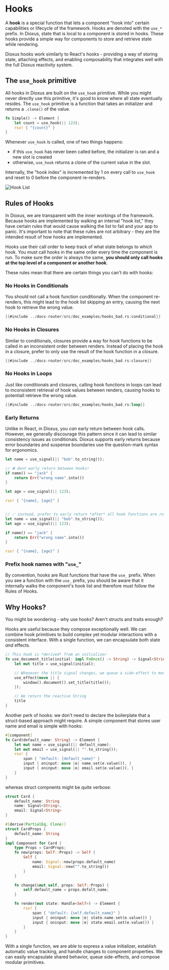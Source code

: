 # Hooks

A **hook** is a special function that lets a component "hook into" certain capabilities or lifecycle of the framework. Hooks are denoted with the `use_*` prefix. In Dioxus, state that is local to a component is stored in hooks. These hooks provide a simple way for components to store and retrieve state while rendering.

Dioxus hooks work similarly to React's hooks - providing a way of storing state, attaching effects, and enabling composability that integrates well with the full Dioxus reactivity system.

## The `use_hook` primitive

All hooks in Dioxus are built on the `use_hook` primitive. While you might never directly use this primitive, it's good to know where all state eventually resides. The `use_hook` primitive is a function that takes an initializer and returns a `.clone()` of the value.

```rust
fn Simple() -> Element {
    let count = use_hook(|| 123);
    rsx! { "{count}" }
}
```

Whenever `use_hook` is called, one of two things happens:
- if this `use_hook` has never been called before, the initializer is ran and a new slot is created
- otherwise, `use_hook` returns a clone of the current value in the slot.

Internally, the "hook index" is incremented by 1 on every call to `use_hook` and reset to 0 before the component re-renders.

![Hook List](/assets/07/hook-list.png)

## Rules of Hooks

In Dioxus, we are transparent with the inner workings of the framework. Because hooks are implemented by walking an internal "hook list," they have certain rules that would cause walking the list to fail and your app to panic. It's important to note that these rules are not arbitrary - they are the intended result of how hooks are implemented.

Hooks use their call order to keep track of what state belongs to which hook. You must call hooks in the same order every time the component is run. To make sure the order is always the same, **you should only call hooks at the top level of a component or another hook**.

These rules mean that there are certain things you can't do with hooks:

### No Hooks in Conditionals

You should not call a hook function conditionally. When the component re-renders, this might lead to the hook list skipping an entry, causing the next hook to retrieve the wrong value.

```rust
{{#include ../docs-router/src/doc_examples/hooks_bad.rs:conditional}}
```

### No Hooks in Closures

Similar to conditionals, closures provide a way for hook functions to be called in an inconsistent order between renders. Instead of placing the hook in a closure, prefer to only use the result of the hook function in a closure.

```rust
{{#include ../docs-router/src/doc_examples/hooks_bad.rs:closure}}
```

### No Hooks in Loops

Just like conditionals and closures, calling hook functions in loops can lead to inconsistent retrieval of hook values between renders, causing hooks to potentiall retrieve the wrong value.
```rust
{{#include ../docs-router/src/doc_examples/hooks_bad.rs:loop}}
```

### Early Returns

Unlike in React, in Dioxus, you *can* early return between hook calls. However, we generally discourage this pattern since it can lead to similar consistency issues as conditionals. Dioxus supports early returns because error boundaries and suspense boundaries use the question-mark syntax for ergonomics.

```rust
let name = use_signal(|| "bob".to_string());

// ❌ dont early return between hooks!
if name() == "jack" {
    return Err("wrong name".into())
}

let age = use_signal(|| 123);

rsx! { "{name}, {age}" }


// ✅ instead, prefer to early return *after* all hook functions are run
let name = use_signal(|| "bob".to_string());
let age = use_signal(|| 123);

if name() == "jack" {
    return Err("wrong name".into())
}

rsx! { "{name}, {age}" }
```

### Prefix hook names with "`use_`"

By convention, hooks are Rust functions that have the `use_` prefix. When you see a function with the `use_` prefix, you should be aware that it internally walks the component's hook list and therefore must follow the Rules of Hooks.

## Why Hooks?

You might be wondering - why use hooks? Aren't structs and traits enough?

Hooks are useful because they compose exceptionally well. We can combine hook primitives to build complex yet modular interactions with a consistent interface. With a single function, we can encapsulate both state *and* effects.

```rust
// This hook is *derived* from an initializer
fn use_document_title(initial: impl FnOnce() -> String) -> Signal<String> {
    let mut title = use_signal(initial);

    // Whenever the title signal changes, we queue a side-effect to modify the window state
    use_effect(move || {
        window().document().set_title(title());
    });

    // We return the reactive String
    title
}
```

Another perk of hooks: we don't need to declare the boilerplate that a struct-based approach might require. A simple component that stores user name and email is simple with hooks:

```rust
#[component]
fn Card(default_name: String) -> Element {
    let mut name = use_signal(|| default_name);
    let mut email = use_signal(|| "".to_string());
    rsx! {
        span { "default: {default_name}" }
        input { oninput: move |e| name.set(e.value()), }
        input { oninput: move |e| email.set(e.value()), }
    }
}
```

whereas struct compnents might be quite verbose:

```rust
struct Card {
    default_name: String
    name: Signal<String>,
    email: Signal<String>
}

#[derive(PartialEq, Clone)]
struct CardProps {
    default_name: String
}
impl Component for Card {
    type Props = CardProps;
    fn new(props: Self::Props) -> Self {
        Self {
            name: Signal::new(props.default_name)
            email: Signal::new("".to_string())
        }
    }

    fn change(&mut self, props: Self::Props) {
        self.default_name = props.defalt_name;
    }

    fn render(mut state: Handle<Self>) -> Element {
        rsx! {
            span { "default: {self.default_name}" }
            input { oninput: move |e| state.name.set(e.value()) }
            input { oninput: move |e| state.email.set(e.value()) }
        }
    }
}
```

With a single function, we are able to express a value initializer, establish automatic value tracking, and handle changes to component properties. We can easily encapsulate shared behavior, queue side-effects, and compose modular primitives.
